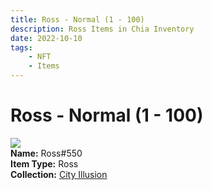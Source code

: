 ```yaml
---
title: Ross - Normal (1 - 100)
description: Ross Items in Chia Inventory
date: 2022-10-10
tags:
    - NFT
    - Items
---
```


# Ross - Normal (1 - 100)
<div class="item_thumbnail">
<img loading="lazy" src="https://eemj5l4uqq2rjhkf5hosmqc5z5wntnp4pcyi5tzxepli3qjvtmgq.arweave.net/IRier5SENRSdRendJkBdz2zZtfx4sI7PNyPWjcE1mw0"><br/>
<div><strong>Name:</strong> Ross#550</div>
<div><strong>Item Type:</strong> Ross</div>
<div><strong>Collection:</strong> <a href="https://www.spacescan.io/xch/nft/collection/col1lend2dcn558km4wcwta4xnkfv3xpcmlp9kyt0m909emvfxechlyqdl5ndg">City Illusion</a></div>
</div>

